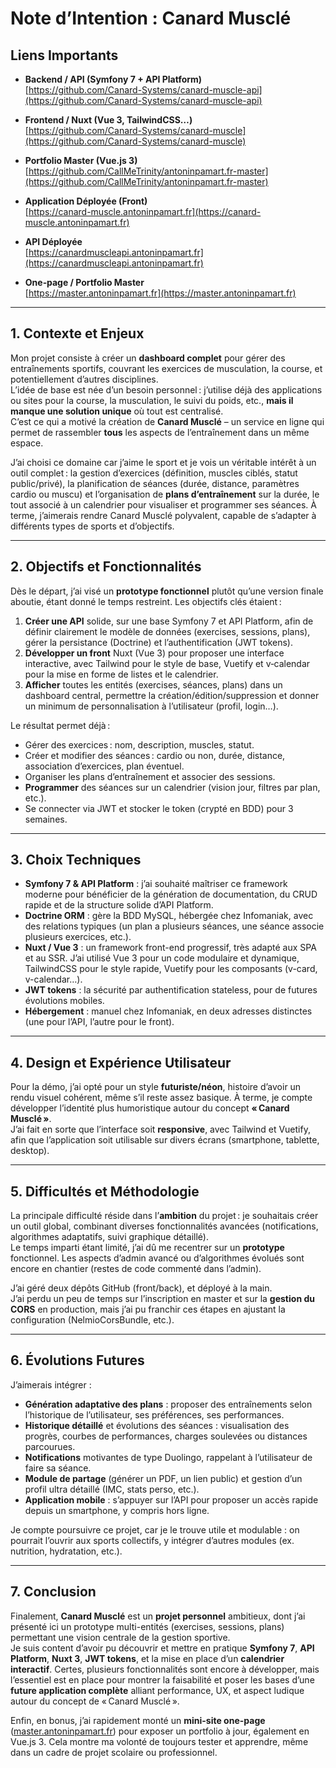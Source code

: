 # Note d’Intention : Canard Musclé

## Liens Importants

- **Backend / API (Symfony 7 + API Platform)**  
  [https://github.com/Canard-Systems/canard-muscle-api](https://github.com/Canard-Systems/canard-muscle-api)

- **Frontend / Nuxt (Vue 3, TailwindCSS…)**  
  [https://github.com/Canard-Systems/canard-muscle](https://github.com/Canard-Systems/canard-muscle)

- **Portfolio Master (Vue.js 3)**  
  [https://github.com/CallMeTrinity/antoninpamart.fr-master](https://github.com/CallMeTrinity/antoninpamart.fr-master)

- **Application Déployée (Front)**  
  [https://canard-muscle.antoninpamart.fr](https://canard-muscle.antoninpamart.fr)

- **API Déployée**  
  [https://canardmuscleapi.antoninpamart.fr](https://canardmuscleapi.antoninpamart.fr)

- **One‑page / Portfolio Master**  
  [https://master.antoninpamart.fr](https://master.antoninpamart.fr)

---

## 1. Contexte et Enjeux

Mon projet consiste à créer un **dashboard complet** pour gérer des entraînements sportifs, couvrant les exercices de musculation, la course, et potentiellement d’autres disciplines.  
L’idée de base est née d’un besoin personnel : j’utilise déjà des applications ou sites pour la course, la musculation, le suivi du poids, etc., **mais il manque une solution unique** où tout est centralisé.  
C’est ce qui a motivé la création de **Canard Musclé** – un service en ligne qui permet de rassembler **tous** les aspects de l’entraînement dans un même espace.

J’ai choisi ce domaine car j’aime le sport et je vois un véritable intérêt à un outil complet : la gestion d’exercices (définition, muscles ciblés, statut public/privé), la planification de séances (durée, distance, paramètres cardio ou muscu) et l’organisation de **plans d’entraînement** sur la durée, le tout associé à un calendrier pour visualiser et programmer ses séances. À terme, j’aimerais rendre Canard Musclé polyvalent, capable de s’adapter à différents types de sports et d’objectifs.

---

## 2. Objectifs et Fonctionnalités

Dès le départ, j’ai visé un **prototype fonctionnel** plutôt qu’une version finale aboutie, étant donné le temps restreint. Les objectifs clés étaient :

1. **Créer une API** solide, sur une base Symfony 7 et API Platform, afin de définir clairement le modèle de données (exercises, sessions, plans), gérer la persistance (Doctrine) et l’authentification (JWT tokens).
2. **Développer un front** Nuxt (Vue 3) pour proposer une interface interactive, avec Tailwind pour le style de base, Vuetify et v‑calendar pour la mise en forme de listes et le calendrier.
3. **Afficher** toutes les entités (exercises, séances, plans) dans un dashboard central, permettre la création/édition/suppression et donner un minimum de personnalisation à l’utilisateur (profil, login…).

Le résultat permet déjà :

- Gérer des exercices : nom, description, muscles, statut.
- Créer et modifier des séances : cardio ou non, durée, distance, association d’exercices, plan éventuel.
- Organiser les plans d’entraînement et associer des sessions.
- **Programmer** des séances sur un calendrier (vision jour, filtres par plan, etc.).
- Se connecter via JWT et stocker le token (crypté en BDD) pour 3 semaines.

---

## 3. Choix Techniques

- **Symfony 7 & API Platform** : j’ai souhaité maîtriser ce framework moderne pour bénéficier de la génération de documentation, du CRUD rapide et de la structure solide d’API Platform.
- **Doctrine ORM** : gère la BDD MySQL, hébergée chez Infomaniak, avec des relations typiques (un plan a plusieurs séances, une séance associe plusieurs exercices, etc.).
- **Nuxt / Vue 3** : un framework front-end progressif, très adapté aux SPA et au SSR. J’ai utilisé Vue 3 pour un code modulaire et dynamique, TailwindCSS pour le style rapide, Vuetify pour les composants (v-card, v-calendar…).
- **JWT tokens** : la sécurité par authentification stateless, pour de futures évolutions mobiles.
- **Hébergement** : manuel chez Infomaniak, en deux adresses distinctes (une pour l’API, l’autre pour le front).

---

## 4. Design et Expérience Utilisateur

Pour la démo, j’ai opté pour un style **futuriste/néon**, histoire d’avoir un rendu visuel cohérent, même s’il reste assez basique. À terme, je compte développer l’identité plus humoristique autour du concept **« Canard Musclé »**.  
J’ai fait en sorte que l’interface soit **responsive**, avec Tailwind et Vuetify, afin que l’application soit utilisable sur divers écrans (smartphone, tablette, desktop).

---

## 5. Difficultés et Méthodologie

La principale difficulté réside dans l’**ambition** du projet : je souhaitais créer un outil global, combinant diverses fonctionnalités avancées (notifications, algorithmes adaptatifs, suivi graphique détaillé).  
Le temps imparti étant limité, j’ai dû me recentrer sur un **prototype** fonctionnel. Les aspects d’admin avancé ou d’algorithmes évolués sont encore en chantier (restes de code commenté dans l’admin).

J’ai géré deux dépôts GitHub (front/back), et déployé à la main.  
J’ai perdu un peu de temps sur l’inscription en master et sur la **gestion du CORS** en production, mais j’ai pu franchir ces étapes en ajustant la configuration (NelmioCorsBundle, etc.).

---

## 6. Évolutions Futures

J’aimerais intégrer :

- **Génération adaptative des plans** : proposer des entraînements selon l’historique de l’utilisateur, ses préférences, ses performances.
- **Historique détaillé** et évolutions des séances : visualisation des progrès, courbes de performances, charges soulevées ou distances parcourues.
- **Notifications** motivantes de type Duolingo, rappelant à l’utilisateur de faire sa séance.
- **Module de partage** (générer un PDF, un lien public) et gestion d’un profil ultra détaillé (IMC, stats perso, etc.).
- **Application mobile** : s’appuyer sur l’API pour proposer un accès rapide depuis un smartphone, y compris hors ligne.

Je compte poursuivre ce projet, car je le trouve utile et modulable : on pourrait l’ouvrir aux sports collectifs, y intégrer d’autres modules (ex. nutrition, hydratation, etc.).

---

## 7. Conclusion

Finalement, **Canard Musclé** est un **projet personnel** ambitieux, dont j’ai présenté ici un prototype multi-entités (exercises, sessions, plans) permettant une vision centrale de la gestion sportive.  
Je suis content d’avoir pu découvrir et mettre en pratique **Symfony 7**, **API Platform**, **Nuxt 3**, **JWT tokens**, et la mise en place d’un **calendrier interactif**. Certes, plusieurs fonctionnalités sont encore à développer, mais l’essentiel est en place pour montrer la faisabilité et poser les bases d’une **future application complète** alliant performance, UX, et aspect ludique autour du concept de « Canard Musclé ».

Enfin, en bonus, j’ai rapidement monté un **mini-site one-page** ([master.antoninpamart.fr](https://master.antoninpamart.fr)) pour exposer un portfolio à jour, également en Vue.js 3. Cela montre ma volonté de toujours tester et apprendre, même dans un cadre de projet scolaire ou professionnel.
